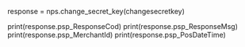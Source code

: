
response = nps.change_secret_key(changesecretkey)

print(response.psp_ResponseCod)
print(response.psp_ResponseMsg)
print(response.psp_MerchantId)
print(response.psp_PosDateTime)
